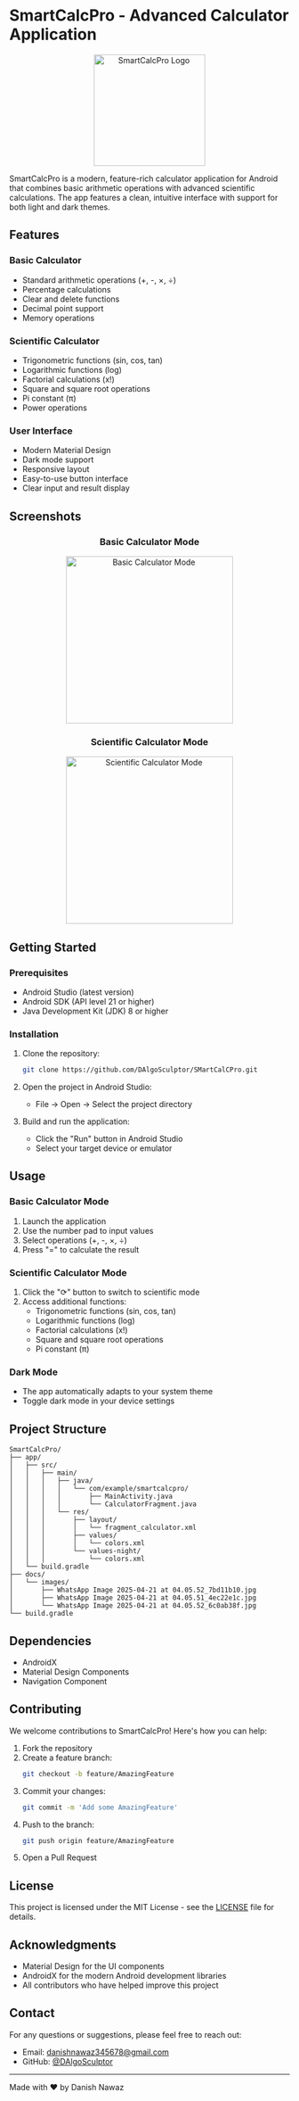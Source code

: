 # SmartCalcPro - Advanced Calculator Application

<div align="center">
  <img src="docs/images/WhatsApp Image 2025-04-21 at 04.05.52_7bd11b10.jpg" alt="SmartCalcPro Logo" width="200"/>
</div>

SmartCalcPro is a modern, feature-rich calculator application for Android that combines basic arithmetic operations with advanced scientific calculations. The app features a clean, intuitive interface with support for both light and dark themes.

## Features

### Basic Calculator
- Standard arithmetic operations (+, -, ×, ÷)
- Percentage calculations
- Clear and delete functions
- Decimal point support
- Memory operations

### Scientific Calculator
- Trigonometric functions (sin, cos, tan)
- Logarithmic functions (log)
- Factorial calculations (x!)
- Square and square root operations
- Pi constant (π)
- Power operations

### User Interface
- Modern Material Design
- Dark mode support
- Responsive layout
- Easy-to-use button interface
- Clear input and result display

## Screenshots

<div align="center">
  <h3>Basic Calculator Mode</h3>
  <img src="docs/images/WhatsApp Image 2025-04-21 at 04.05.51_4ec22e1c.jpg" alt="Basic Calculator Mode" width="300"/>
  
  <h3>Scientific Calculator Mode</h3>
  <img src="docs/images/WhatsApp Image 2025-04-21 at 04.05.52_6c0ab38f.jpg" alt="Scientific Calculator Mode" width="300"/>
</div>

## Getting Started

### Prerequisites
- Android Studio (latest version)
- Android SDK (API level 21 or higher)
- Java Development Kit (JDK) 8 or higher

### Installation
1. Clone the repository:
   ```bash
   git clone https://github.com/DAlgoSculptor/SMartCalCPro.git
   ```

2. Open the project in Android Studio:
   - File -> Open -> Select the project directory

3. Build and run the application:
   - Click the "Run" button in Android Studio
   - Select your target device or emulator

## Usage

### Basic Calculator Mode
1. Launch the application
2. Use the number pad to input values
3. Select operations (+, -, ×, ÷)
4. Press "=" to calculate the result

### Scientific Calculator Mode
1. Click the "⟳" button to switch to scientific mode
2. Access additional functions:
   - Trigonometric functions (sin, cos, tan)
   - Logarithmic functions (log)
   - Factorial calculations (x!)
   - Square and square root operations
   - Pi constant (π)

### Dark Mode
- The app automatically adapts to your system theme
- Toggle dark mode in your device settings

## Project Structure

```
SmartCalcPro/
├── app/
│   ├── src/
│   │   ├── main/
│   │   │   ├── java/
│   │   │   │   └── com/example/smartcalcpro/
│   │   │   │       ├── MainActivity.java
│   │   │   │       └── CalculatorFragment.java
│   │   │   └── res/
│   │   │       ├── layout/
│   │   │       │   └── fragment_calculator.xml
│   │   │       ├── values/
│   │   │       │   └── colors.xml
│   │   │       └── values-night/
│   │   │           └── colors.xml
│   └── build.gradle
├── docs/
│   └── images/
│       ├── WhatsApp Image 2025-04-21 at 04.05.52_7bd11b10.jpg
│       ├── WhatsApp Image 2025-04-21 at 04.05.51_4ec22e1c.jpg
│       └── WhatsApp Image 2025-04-21 at 04.05.52_6c0ab38f.jpg
└── build.gradle
```

## Dependencies

- AndroidX
- Material Design Components
- Navigation Component

## Contributing

We welcome contributions to SmartCalcPro! Here's how you can help:

1. Fork the repository
2. Create a feature branch:
   ```bash
   git checkout -b feature/AmazingFeature
   ```
3. Commit your changes:
   ```bash
   git commit -m 'Add some AmazingFeature'
   ```
4. Push to the branch:
   ```bash
   git push origin feature/AmazingFeature
   ```
5. Open a Pull Request

## License

This project is licensed under the MIT License - see the [LICENSE](LICENSE) file for details.

## Acknowledgments

- Material Design for the UI components
- AndroidX for the modern Android development libraries
- All contributors who have helped improve this project

## Contact

For any questions or suggestions, please feel free to reach out:

- Email: danishnawaz345678@gmail.com
- GitHub: [@DAlgoSculptor](https://github.com/DAlgoSculptor)

---

Made with ❤️ by Danish Nawaz
